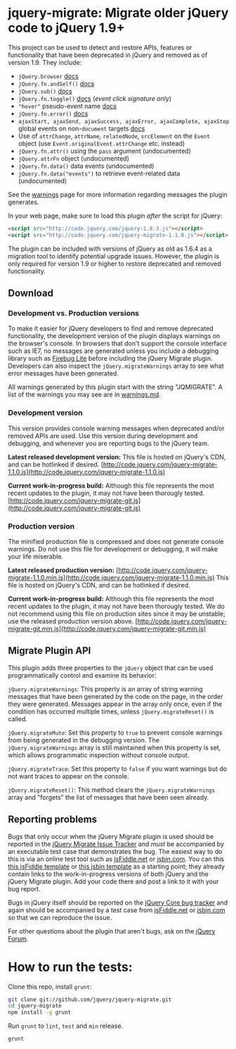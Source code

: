 # jquery-migrate: Migrate older jQuery code to jQuery 1.9+

This project can be used to detect and restore APIs, features or functionality that have been deprecated in jQuery and removed as of version 1.9. They include:

* `jQuery.browser` [docs](http://api.jquery.com/jquery.browser)
* `jQuery.fn.andSelf()` [docs](http://api.jquery.com/andSelf)
* `jQuery.sub()` [docs](http://api.jquery.com/jquery.sub)
* `jQuery.fn.toggle()` [docs](http://api.jquery.com/toggle-event/) (_event click signature only_)
* `"hover"` pseudo-event name [docs](http://api.jquery.com/on/)
* `jQuery.fn.error()` [docs](http://api.jquery.com/error/)
* `ajaxStart, ajaxSend, ajaxSuccess, ajaxError, ajaxComplete, ajaxStop` global events on non-`document` targets [docs](http://api.jquery.com/category/ajax/global-ajax-event-handlers/)
* Use of `attrChange`, `attrName`, `relatedNode`, `srcElement` on the `Event` object (use `Event.originalEvent.attrChange` etc. instead)
* `jQuery.fn.attr()` using the `pass` argument (undocumented)
* `jQuery.attrFn` object (undocumented)
* `jQuery.fn.data()` data events (undocumented)
* `jQuery.fn.data("events")` to retrieve event-related data (undocumented)

See the [warnings](https://github.com/jquery/jquery-migrate/blob/master/warnings.md) page for more information regarding messages the plugin generates.

In your web page, make sure to load this plugin *after* the script for jQuery:

```html
<script src="http://code.jquery.com/jquery-1.8.3.js"></script>
<script src="http://code.jquery.com/jquery-migrate-1.1.0.js"></script>
```

The plugin can be included with versions of jQuery as old as 1.6.4 as a migration tool to identify potential upgrade issues. However, the plugin is only required for version 1.9 or higher to restore deprecated and removed functionality.

## Download

### Development vs. Production versions

To make it easier for jQuery developers to find and remove deprecated functionality, the development version of the plugin displays warnings on the browser's console. In browsers that don't support the console interface such as IE7, no messages are generated unless you include a debugging library such as [Firebug Lite](https://getfirebug.com/firebuglite) before including the jQuery Migrate plugin. Developers can also inspect the `jQuery.migrateWarnings` array to see what error messages have been generated.

All warnings generated by this plugin start with the string "JQMIGRATE". A list of the warnings you may see are in [warnings.md](https://github.com/jquery/jquery-migrate/blob/master/warnings.md).

### Development version

This version provides console warning messages when deprecated and/or removed APIs are used. Use this version during development and debugging, and whenever you are reporting bugs to the jQuery team.

**Latest released development version:** This file is hosted on jQuery's CDN, and can be hotlinked if desired.
[http://code.jquery.com/jquery-migrate-1.1.0.js](http://code.jquery.com/jquery-migrate-1.1.0.js)

**Current work-in-progress build:** Although this file represents the most recent updates to the plugin, it may not have been thorougly tested.
[http://code.jquery.com/jquery-migrate-git.js](http://code.jquery.com/jquery-migrate-git.js)

### Production version

The minified production file is compressed and does not generate console warnings.  Do not use this file for development or debugging, it will make your life miserable.

**Latest released production version:**
[http://code.jquery.com/jquery-migrate-1.1.0.min.js](http://code.jquery.com/jquery-migrate-1.1.0.min.js)
 This file is hosted on jQuery's CDN, and can be hotlinked if desired.

**Current work-in-progress build:** Although this file represents the most recent updates to the plugin, it may not have been thorougly tested. We do not recommend using this file on production sites since it may be unstable; use the released production version above.
[http://code.jquery.com/jquery-migrate-git.min.js](http://code.jquery.com/jquery-migrate-git.min.js)

## Migrate Plugin API

This plugin adds three properties to the `jQuery` object that can be used programmatically control and examine its behavior:

`jQuery.migrateWarnings`: This property is an array of string warning messages that have been generated by the code on the page, in the order they were generated. Messages appear in the array only once, even if the condition has occurred multiple times, unless `jQuery.migrateReset()` is called.

`jQuery.migrateMute`: Set this property to `true` to prevent console warnings from being generated in the debugging version. The `jQuery.migrateWarnings` array is still maintained when this property is set, which allows programmatic inspection without console output.

`jQuery.migrateTrace`: Set this property to `false` if you want warnings but do not want traces to appear on the console.

`jQuery.migrateReset()`: This method clears the `jQuery.migrateWarnings` array and "forgets" the list of messages that have been seen already.

## Reporting problems

Bugs that only occur when the jQuery Migrate plugin is used should be reported in the [jQuery Migrate Issue Tracker](https://github.com/jquery/jquery-migrate/issues) and *must* be accompanied by an executable test case that demonstrates the bug. The easiest way to do this is via an online test tool such as [jsFiddle.net](http://jsFiddle.net/) or [jsbin.com](http://jsbin.com). You can this [this jsFiddle template](http://jsfiddle.net/4ZwWv/) or [this jsbin template](http://jsbin.com/emuwuy/4/show) as a starting point; they already contain links to the work-in-progress versions of both jQuery and the jQuery Migrate plugin. Add your code there and post a link to it with your bug report.

Bugs in jQuery itself should be reported on the [jQuery Core bug tracker](http://bugs.jquery.com/) and again should be accompanied by a test case from [jsFiddle.net](http://jsFiddle.net/) or [jsbin.com](http://jsbin.com) so that we can reproduce the issue.

For other questions about the plugin that aren't bugs, ask on the [jQuery Forum](http://forum.jquery.com).

How to run the tests:
====================================================
Clone this repo, install `grunt`:

```sh
git clone git://github.com/jquery/jquery-migrate.git
cd jquery-migrate
npm install -g grunt
```

Run `grunt` to `lint`, `test` and `min` release.

```sh
grunt
```

